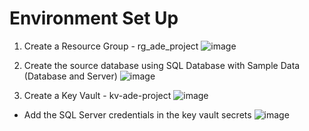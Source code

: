 # Environment Set Up

1. Create a Resource Group - rg_ade_project
   ![image](https://github.com/Subramanian-Thiagarajan/ADE_Project_1/assets/96657323/c3c286ad-a026-40c0-bf35-55948604241e)

2. Create the source database using SQL Database with Sample Data (Database and Server)
   ![image](https://github.com/Subramanian-Thiagarajan/ADE_Project_1/assets/96657323/2c9456a4-12c1-4910-852e-bd2963a74067)

3. Create a Key Vault - kv-ade-project
   ![image](https://github.com/Subramanian-Thiagarajan/ADE_Project_1/assets/96657323/30ae4ba4-95f1-457b-806e-08c72dd23cba)

- Add the SQL Server credentials in the key vault secrets
  ![image](https://github.com/Subramanian-Thiagarajan/ADE_Project_1/assets/96657323/3a368a4f-460d-44ba-80e9-2f424a470b7f)
